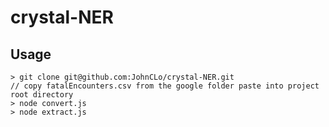 # crystal-NER

## Usage
```
> git clone git@github.com:JohnCLo/crystal-NER.git
// copy fatalEncounters.csv from the google folder paste into project root directory
> node convert.js
> node extract.js
```
